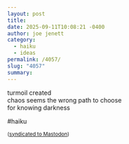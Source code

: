 ```yaml
---
layout: post
title:
date: 2025-09-11T10:08:21 -0400
author: joe jenett
category:
  - haiku
  - ideas
permalink: /4057/
slug: "4057"
summary:
---
```

turmoil created<br>
chaos seems the wrong path to choose<br>
for knowing darkness

#haiku 

<small>(<a href="https://brid.gy/publish/mastodon">syndicated to Mastodon</a>)</small>
